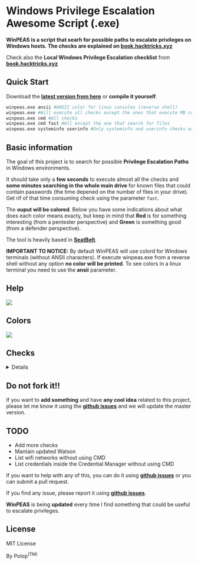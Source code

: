 # Windows Privilege Escalation Awesome Script (.exe)

**WinPEAS is a script that searh for possible paths to escalate privileges on Windows hosts. The checks are explained on [book.hacktricks.xyz](https://book.hacktricks.xyz/windows/windows-local-privilege-escalation)**

Check also the **Local Windows Privilege Escalation checklist** from **[book.hacktricks.xyz](https://book.hacktricks.xyz/windows/checklist-windows-privilege-escalation)**

## Quick Start

Download the **[latest version from here](https://github.com/carlospolop/privilege-escalation-awesome-script-suite/tree/master/winPEAS/winPEASexe/winPEAS/bin)** or **compile it yourself**.
```bash
winpeas.exe ansii #ANSII color for linux consoles (reverse shell)
winpeas.exe #Will execute all checks except the ones that execute MD commands
winpeas.exe cmd #All checks
winpeas.exe cmd fast #All except the one that search for files
winpeas.exe systeminfo userinfo #Only systeminfo and userinfo checks executed 
```

## Basic information

The goal of this project is to search for possible **Privilege Escalation Paths** in Windows environments.

It should take only a **few seconds** to execute almost all the checks and **some minutes searching in the whole main drive** for known files that could contain passwords (the time depened on the number of files in your drive). Get rif of that time consuming check using the parameter `fast`.

The **ouput will be colored**. Below you have some indications about what does each color means exacty, but keep in mind that **Red** is for something interesting (from a pentester perspective) and **Green** is something good (from a defender perspective).

The tool is heavily based in **[SeatBelt](https://github.com/GhostPack/Seatbelt)**.

**IMPORTANT TO NOTICE:** By default WinPEAS will use colord for Windows terminals (without ANSII characters). If execute winpeas.exe from a reverse shell without any option **no color will be printed**. To see colors in a linux terminal you need to use the **ansii** parameter.

## Help

![](https://github.com/carlospolop/privilege-escalation-awesome-script-suite/raw/master/winPEAS/winPEASexe/images/help.png)

## Colors

![](https://github.com/carlospolop/privilege-escalation-awesome-script-suite/raw/master/winPEAS/winPEASexe/images/colors.png)

## Checks

<details>
  <summary>Details</summary>
    
- **System Information**
  - [x] Basic System info information
  - [x] Use Watson to search for vulnerabilities
  - [x] PS, Audit, WEF and LAPS Settings
  - [x] Environment Variables
  - [x] Internet Settings
  - [x] Current drives information
  - [x] AV?
  - [x] UAC configuration

- **Users Information**
  - [x] Users information
  - [x] Current token privileges
  - [x] Clipboard text
  - [x] Current logged users
  - [x] RDP sessions
  - [x] Ever logged users
  - [x] Autologin credentials
  - [x] Home folders
  - [x] Password policies

- **Processes Information**
  - [x] Interesting processes (non Microsoft)

- **Services Information**
  - [x] Interesting services (non Microsoft) information
  - [x] Writable service registry
  - [x] PATH Dll Hijacking

- **Applications Information**
  - [x] Current Active Window
  - [x] Installed software
  - [x] AutoRuns
  - [x] Scheduled tasks

- **Network Information**
  - [x] Current net shares
  - [x] hosts file
  - [x] Network Interfaces
  - [x] Listening ports
  - [x] Firewall rules
  - [x] DNS Cache (limit 70)

- **Windows Credentials**
  - [x] Windows Vault
  - [x] Credential Manager
  - [x] Saved RDO connections
  - [x] Recently run commands
  - [x] DPAPI Masterkeys
  - [x] DPAPI Credential files
  - [x] Remote Desktop Connection Manager credentials
  - [x] Kerberos Tickets
  - [x] Wifi
  - [x] AppCmd.exe
  - [x] SSClient.exe
  - [x] AlwaysInstallElevated
  - [x] WSUS
  
- **Browser Information**
  - [x] Firefox DBs
  - [x] Credentials in firefox history
  - [x] Chrome DBs
  - [x] Credentials in chrome history
  - [x] Current IE tabs
  - [x] Credentials in IE history
  - [x] IE Favorites

- **Interesting Files and registry**
  - [x] Putty sessions
  - [x] Putty SSH host keys
  - [x] Cloud credentials
  - [x] Possible registries with credentials
  - [x] Possible credentials files in users homes
  - [x] Possible password files inside the Recycle bin
  - [x] Possible files containing credentials (this take some minutes)
  - [x] User documents (limit 100)

</details>

## Do not fork it!!

If you want to **add something** and have **any cool idea** related to this project, please let me know it using the **[github issues](https://github.com/carlospolop/privilege-escalation-awesome-script-suite/issues)** and we will update the master version.

## TODO

- Add more checks
- Mantain updated Watson
- List wifi networks without using CMD
- List credentials inside the Credential Manager without using CMD

If you want to help with any of this, you can do it using **[github issues](https://github.com/carlospolop/privilege-escalation-awesome-script-suite/issues)** or you can submit a pull request.

If you find any issue, please report it using **[github issues](https://github.com/carlospolop/privilege-escalation-awesome-script-suite/issues)**.

**WinPEAS** is being **updated** every time I find something that could be useful to escalate privileges.

## License

MIT License

By Polop<sup>(TM)</sup>
